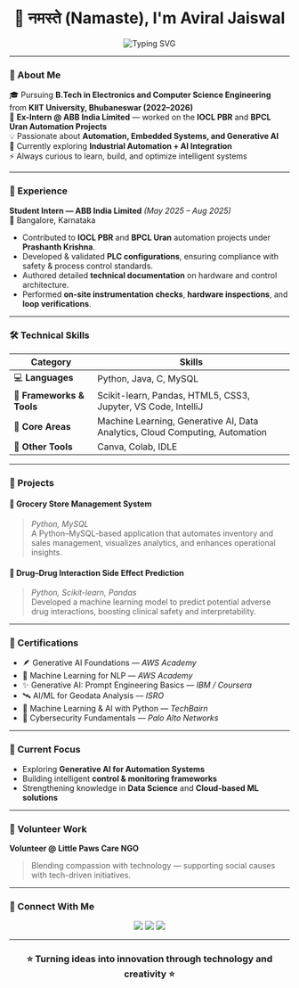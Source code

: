 <h1 align="center">👋 नमस्ते (Namaste), I'm Aviral Jaiswal</h1>

<p align="center">
  <img src="https://readme-typing-svg.demolab.com?font=Poppins&size=22&duration=3000&pause=1000&color=00C3FF&center=true&vCenter=true&width=600&lines=B.Tech+in+Electronics+%26+Computer+Science;Ex-Intern+%40+ABB+India+Limited;Automation+%7C+Machine+Learning+%7C+Generative+AI;Turning+Ideas+into+Innovation" alt="Typing SVG" />
</p>

---

### 🧠 About Me  
🎓 Pursuing **B.Tech in Electronics and Computer Science Engineering** from **KIIT University, Bhubaneswar (2022–2026)**  
💼 **Ex-Intern @ ABB India Limited** — worked on the **IOCL PBR** and **BPCL Uran Automation Projects**  
💡 Passionate about **Automation, Embedded Systems, and Generative AI**  
🌱 Currently exploring **Industrial Automation + AI Integration**  
⚡ Always curious to learn, build, and optimize intelligent systems  

---

### 💼 Experience  

**Student Intern — ABB India Limited** _(May 2025 – Aug 2025)_  
📍 Bangalore, Karnataka  
- Contributed to **IOCL PBR** and **BPCL Uran** automation projects under **Prashanth Krishna**.  
- Developed & validated **PLC configurations**, ensuring compliance with safety & process control standards.  
- Authored detailed **technical documentation** on hardware and control architecture.  
- Performed **on-site instrumentation checks**, **hardware inspections**, and **loop verifications**.

---

### 🛠️ Technical Skills  

| **Category** | **Skills** |
|---------------|------------|
| 💻 **Languages** | Python, Java, C, MySQL |
| 🧩 **Frameworks & Tools** | Scikit-learn, Pandas, HTML5, CSS3, Jupyter, VS Code, IntelliJ |
| 🧠 **Core Areas** | Machine Learning, Generative AI, Data Analytics, Cloud Computing, Automation |
| 🧰 **Other Tools** | Canva, Colab, IDLE |

---

### 🚀 Projects  

#### 🛒 Grocery Store Management System  
> *Python, MySQL*  
A Python–MySQL-based application that automates inventory and sales management, visualizes analytics, and enhances operational insights.

#### 💊 Drug–Drug Interaction Side Effect Prediction  
> *Python, Scikit-learn, Pandas*  
Developed a machine learning model to predict potential adverse drug interactions, boosting clinical safety and interpretability.

---

### 🧾 Certifications  

- 🪶 Generative AI Foundations — *AWS Academy*  
- 🧠 Machine Learning for NLP — *AWS Academy*  
- ✨ Generative AI: Prompt Engineering Basics — *IBM / Coursera*  
- 🛰️ AI/ML for Geodata Analysis — *ISRO*  
- 🧩 Machine Learning & AI with Python — *TechBairn*  
- 🔐 Cybersecurity Fundamentals — *Palo Alto Networks*  

---

### 🌱 Current Focus  
- Exploring **Generative AI for Automation Systems**  
- Building intelligent **control & monitoring frameworks**  
- Strengthening knowledge in **Data Science** and **Cloud-based ML solutions**

---

### 🫶 Volunteer Work  
**Volunteer @ Little Paws Care NGO**  
> Blending compassion with technology — supporting social causes with tech-driven initiatives.

---

### 🤝 Connect With Me  

<p align="center">
  <a href="mailto:jaiswalaviral1606@gmail.com"><img src="https://img.shields.io/badge/Email-D14836?style=for-the-badge&logo=gmail&logoColor=white"/></a>
  <a href="https://www.linkedin.com/in/aviral-jaiswal-9711b12b6/"><img src="https://img.shields.io/badge/LinkedIn-0077B5?style=for-the-badge&logo=linkedin&logoColor=white"/></a>
  <a href="https://github.com/Aviral160605"><img src="https://img.shields.io/badge/GitHub-000000?style=for-the-badge&logo=github&logoColor=white"/></a>
</p>

---

<h3 align="center">⭐ Turning ideas into innovation through technology and creativity ⭐</h3>
